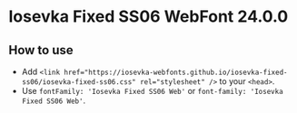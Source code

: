 # Iosevka Fixed SS06 WebFont 24.0.0

## How to use

- Add `<link href="https://iosevka-webfonts.github.io/iosevka-fixed-ss06/iosevka-fixed-ss06.css" rel="stylesheet" />` to your `<head>`.
- Use `fontFamily: 'Iosevka Fixed SS06 Web'` or `font-family: 'Iosevka Fixed SS06 Web'`.
